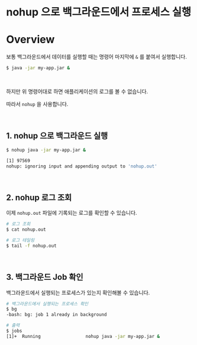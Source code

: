 # nohup 으로 백그라운드에서 프로세스 실행

# Overview

보통 백그라운드에서 데이터를 실행할 때는 명령어 마지막에 `&` 를 붙여서 실행합니다.

```sh
$ java -jar my-app.jar &
```

<br>

하지만 위 명령어대로 하면 애플리케이션의 로그를 볼 수 없습니다.

따라서 `nohup` 을 사용합니다.

<br>

## 1. nohup 으로 백그라운드 실행

```sh
$ nohup java -jar my-app.jar &

[1] 97569
nohup: ignoring input and appending output to 'nohup.out'
```

<br>

## 2. nohup 로그 조회

이제 `nohup.out` 파일에 기록되는 로그를 확인할 수 있습니다.

```sh
# 로그 조회
$ cat nohup.out

# 로그 테일링
$ tail -f nohup.out
```

<br>

## 3. 백그라운드 Job 확인

백그라운드에서 실행되는 프로세스가 있는지 확인해볼 수 있습니다.

```sh
# 백그라운드에서 실행되는 프로세스 확인
$ bg
-bash: bg: job 1 already in background

# 출력
$ jobs
[1]+  Running                 nohup java -jar my-app.jar &
```